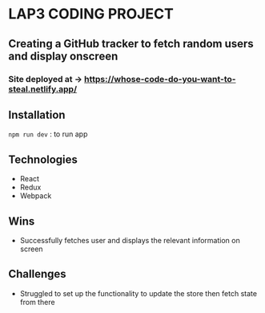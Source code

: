 # LAP3 CODING PROJECT 

##  Creating a GitHub tracker to fetch random users and display onscreen

### Site deployed at -> https://whose-code-do-you-want-to-steal.netlify.app/

## Installation 
`npm run dev` : to run app

## Technologies
- React
- Redux
- Webpack

## Wins
- Successfully fetches user and displays the relevant information on screen

## Challenges
- Struggled to set up the functionality to update the store then fetch state from there

